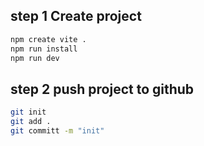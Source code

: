 ## step 1 Create project
```bash
npm create vite .
npm run install
npm run dev
```

## step 2 push project to github
```bash
git init
git add .
git committ -m "init"
```